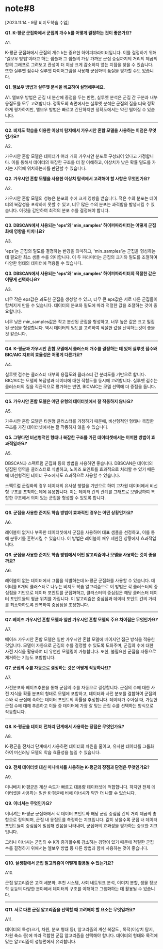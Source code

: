 # note#8

[2023.11.14 - 9장 비지도학습 수업]

**Q1. K-평균 군집화에서 군집의 개수 k를 어떻게 결정하는 것이 좋은가요?**

A1. 

K-평균 군집화에서 군집의 개수 k는 중요한 하이퍼파라미터입니다.
이를 결정하기 위해 '엘보우 방법'이라고 하는 샘플과 그 샘플의 가장 가까운 군집 중심까지의 거리의 제곱의 합의 그래프로 그려보고 관성이 더 이상 크게 감소하지 않는 지점을 찾을 수 있습니다.
또한 실루엣 점수나 실루엣 다이어그램을 사용해 군집화의 품질을 평가할 수도 있습니다.

**Q1. 엘보우 방법과 실루엣 분석을 비교하여 설명해주세요.**

A1. 엘보우 방법은 군집 내 분산에 중점을 두는 반면, 실루엣 분석은 군집 간 구분과 내부 응집도를 모두 고려합니다. 정확도의 측면에서는 실루엣 분석은 군집의 질을 더욱 정확하게 평가하지만, 엘보우 방법은 빠르고 간단하지만 정확도에서는 약간 떨어질 수 있습니다. 

---

**Q2. 비지도 학습을 이용한 이상치 탐지에서 가우시안 혼합 모델을 사용하는 이점은 무엇인가요?**

A2. 

가우시안 혼합 모델은 데이터가 여러 개의 가우시안 분포로 구성되어 있다고 가정합니다.
이를 통해서 데이터의 복잡한 구조를 더 잘 이해하고, 이상치가 낮은 확률 밀도를 가지는 지역에 위치하는지를 판단할 수 있습니다.

**Q2. 가우시안 혼합 모델을 사용한 이상치 탐색에서 고려해야 할 사항은 무엇인가요?**

A2. 

가우시안 혼합 모델의 성능은 분포의 수에 크게 영향을 받습니다. 적은 수의 분포는 데이터의 복잡성을 포착하지 못할 수 있고, 너무 많은 수의 분포는 과적합을 발생시킬 수 있습니다. 이것을 감안하여 최적의 분포 수를 결정해야 합니다.

---

**Q3. DBSCAN에서 사용되는 'eps'와 'min_samples' 하이퍼파라미터는 어떻게 군집화에 영향을 미치나요?**

A3.

'eps'는 군집의 밀도를 결정하는 반경을 의미하고, 'min_samples'는 군집을 형성하는 데 필요한 최소 샘플 수를 의미합니다.
이 두 파라미터는 군집의 크기와 밀도를 조절하여 다양한 형태의 데이터에 적용될 수 있습니다.

**Q3. DBSCAN에서 사용되는 'eps'와 'min_samples' 하이퍼파라미터의 적절한 값은 어떻게 선택하나요?**

A3.

너무 작은 eps값은 과도한 군집을 생성할 수 있고, 너무 큰 eps값은 서로 다른 군집들이 합쳐지게 만들 수 있습니다. 데이터의 분포와 밀도에 따라 적절한 값을 조절하는 것이 중요합니다. 

너무 낮은 min_samples값은 작고 분산된 군집을 형성하고, 너무 높은 값은 크고 밀집된 군집을 형성합니다. 역시 데이터의 밀도를 고려하여 적절한 값을 선택하는것이 좋을것 같습니다.

---

**Q4. K-평균과 가우시안 혼합 모델에서 클러스터 개수를 결정하는 데 있어 실루엣 점수와 BIC/AIC 지표의 효율성은 어떻게 다른가요?**

A4. 

실루엣 점수는 클러스터 내부의 응집도와 클러스터 간 분리도를 기반으로 합니다.
BIC/AIC는 모델의 복잡성과 데이터에 대한 적합도를 동시에 고려합니다.
실루엣 점수는 클러스터의 질을 직관적으로 평가하는 반면, BIC/AIC는 모델 선택에 더 중점을 둡니다.

---

**Q5. 가우시안 혼합 모델은 어떤 유형의 데이터셋에서 잘 작동하지 않나요?**

A5. 

가우시안 혼합 모델은 타원형 클러스터를 가정하기 때문에,
비선형적인 형태나 복잡한 구조를 가진 데이터셋에서는 잘 작동하지 않을 수 있습니다.

**Q5. 그렇다면 비선형적인 형태나 복잡한 구조를 가진 데이터셋에서는 어떠한 방법이 효과적일까요?**

A5. 

DBSCAN과 스펙트럼 군집화 등의 방법을 사용하면 좋습니다. DBSCAN은 데이터의 밀집된 영역을 클러스터로 식별하고, 노이즈 포인트를 효과적으로 처리할 수 있기 때문에 비선형적인 테이더 구조에서도 효과적으로 사용할 수 있습니다. 

스펙트럼 군집화의 경우 데이터의 유사성 행렬을 기반으로 하여 고차원 데이터에서 비선형 구조를 포착하는데에 유용합니다. 이는 데이터 간의 관계를 그래프로 모델링하여 복잡한 구조에서 의미 있는 군집을 형성할 수 있도록 합니다.

---

**Q6. 군집을 사용한 준지도 학습 방법이 효과적인 경우는 어떤 상황인가요?**

A6. 

레이블이 없거나 부족한 데이터셋에서 군집을 사용하여 대표 샘플을 선정하고, 이를 통해 분류기를 훈련시킬 수 있습니다.
이 방법은 레이블이 매우 제한된 상황에서 효과적입니다.

**Q6. 군집을 사용한 준지도 학습 방법에서 어떤 알고리즘이나 모델을 사용하는 것이 좋을까요?**

A6. 

레이블이 없는 데이터에서 그룹을 식별하는데 k-평균 군집화를 사용할 수 있습니다. 데이터를 K개의 클러스터로 나누는 비지도 학습 알고리즘으로 이 방법은 각 클러스터의 중심점을 기반으로 데이터 포인트를 군집화하고, 클러스터의 중심점은 해당 클러스터 데이터 포인트들의 평균 위치를 가집니다. 이 알고리즘은 중심점과 데이터 포인트 간의 거리를 최소화하도록 반복하여 중심점을 조정합니다.

---

**Q7. 베이즈 가우시안 혼합 모델과 일반 가우시안 혼합 모델의 주요 차이점은 무엇인가요?**

A7. 

베이즈 가우시안 혼합 모델은 일반 가우시안 혼합 모델에 베이지안 접근 방식을 적용한 것입니다.
모델이 자동으로 군집의 수를 결정할 수 있도록 도와주며, 군집의 수에 대한 사전 지식을 활용하여 더 유연한 모델링이 가능합니다.
또한, 불필요한 군집을 자동으로 제거하는 기능도 포함합니다.

**Q7. 군집의 수를 자동으로 결정하는 것은 어떻게 작동하나요?**

A7. 

사전분포와 베이즈추론을 통해 군집의 수를 자동으로 결정합니다. 군집의 수에 대한 사전 지식을 확률 분포의 형태로 모델에 포함하고, 데이터와 사전 분포를 결합하여 군집의 수와 각 군집에 속하는 데이터 포인트의 확률을 추정합니다. 데이터가 주어질 때, 가능한 군집 수에 대해 추론하고 이들 중 데이터에 가장 잘 맞는 군집 수를 선택하는 방식으로 작동합니다.

---

**Q8. K-평균을 데이터 전처리 단계에서 사용하는 장점은 무엇인가요?**

A8. 

K-평균을 전처리 단계에서 사용하면 데이터의 차원을 줄이고,
유사한 데이터를 그룹화하여 머신러닝 모델의 학습 효율성을 높일 수 있습니다.

---

**Q9. 전체 데이터셋 대신 미니배치를 사용하는 K-평균의 장점과 단점은 무엇인가요?**

A9. 

미니배치 K-평균은 계산 속도가 빠르고 대용량 데이터셋에 적합합니다.
하지만 전체 데이터셋을 사용하는 일반 K-평균에 비해 이너셔가 약간 더 나쁠 수 있습니다.

**Q9. 이너셔는 무엇인가요?**

이너셔는 K-평균 군집화에서 각 데이터 포인트와 해당 군집 중심점 간의 거리 제곱의 총합으로 정의되며, 군집 내 응집도를 측정하는 지표입니다. 값이 낮을수록 군집 내 데이터 포인트들이 중심점에 밀접해 있음을 나타내며, 군집화의 효과성을 평가하는 중요한 지표입니다. 

그러나 이너셔는 군집의 수 K가 증가할수록 감소하는 경향이 있기 때문에 적절한 군집 수를 결정하기 위해서는 엘보우 방법 등 다른 방법과 함께 사용하는 것이 좋습니다.

---

**Q10. 실생활에서 군집 알고리즘이 어떻게 활용될 수 있는가요?**

A10. 

군집 알고리즘은 고객 세분화, 추천 시스템, 사회 네트워크 분석, 이미지 분할, 생물 정보학 등등의 다양한 분야에서 데이터의 구조를 이해하고 그룹화하는 데 활용될 수 있습니다.

---

**Q11. 서로 다른 군집 알고리즘을 선택할 때 고려해야 할 요소는 무엇일까요?**

A11. 

데이터의 특성(크기, 차원, 분포 형태 등), 알고리즘의 계산 복잡도 , 목적(이상치 탐지, 차원 축소 등)에 따라 적합한 군집 알고리즘을 선택해야 합니다.
데이터의 형태와 목적에 맞는 알고리즘이 성능면에서 유리합니다.